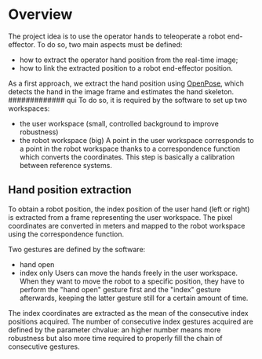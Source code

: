 # Overview

The project idea is to use the operator hands to teleoperate a robot end-effector. To do so, two main aspects must be defined:
- how to extract the operator hand position from the real-time image;
- how to link the extracted position to a robot end-effector position.

As a first approach, we extract the hand position using [OpenPose](https://github.com/CMU-Perceptual-Computing-Lab/openpose), which detects the hand in the image frame and estimates the hand skeleton. 
############# qui
To do so, it is required by the software to set up two workspaces:
- the user workspace (small, controlled background to improve robustness)
- the robot workspace (big)
A point in the user workspace corresponds to a point in the robot workspace thanks to a correspondence function which converts the coordinates. This step is basically a calibration between reference systems.

## Hand position extraction
To obtain a robot position, the index position of the user hand (left or right) is extracted from a frame representing the user workspace. The pixel coordinates are converted in meters and mapped to the robot workspace using the correspondence function.

Two gestures are defined by the software:
- hand open
- index only
Users can move the hands freely in the user workspace. When they want to move the robot to a specific position, they have to perform the "hand open" gesture first and the "index" gesture afterwards, keeping the latter gesture still for a certain amount of time.

The index coordinates are extracted as the mean of the consecutive index positions acquired. The number of consecutive index gestures acquired are defined by the parameter chvalue: an higher number means more robustness but also more time required to properly fill the chain of consecutive gestures.
